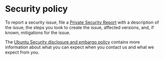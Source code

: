 # Security policy

To report a security issue, file a [Private Security Report](https://github.com/canonical/vault-rock/security/advisories/new)
with a description of the issue, the steps you took to create the issue, affected versions, and, if known, mitigations for the issue.

The [Ubuntu Security disclosure and embargo policy](https://ubuntu.com/security/disclosure-policy) contains more information about
what you can expect when you contact us and what we expect from you.
